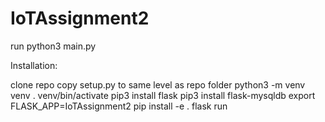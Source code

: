 # IoTAssignment2


run python3 main.py

Installation:

clone repo
copy setup.py to same level as repo folder
python3 -m venv venv
. venv/bin/activate
pip3 install flask
pip3 install flask-mysqldb
export FLASK_APP=IoTAssignment2
pip install -e .
flask run


